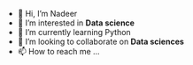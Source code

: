 - 👋  Hi, I’m Nadeer
- 👀  I’m interested in **Data science**
- 🌱  I’m currently learning Python
- 💞️  I’m looking to collaborate on **Data sciences**
- 📫  How to reach me ...

<!---
nadeer047/nadeer047 is a ✨ special ✨ repository because its `README.md` (this file) appears on your GitHub profile.
You can click the Preview link to take a look at your changes.
--->
